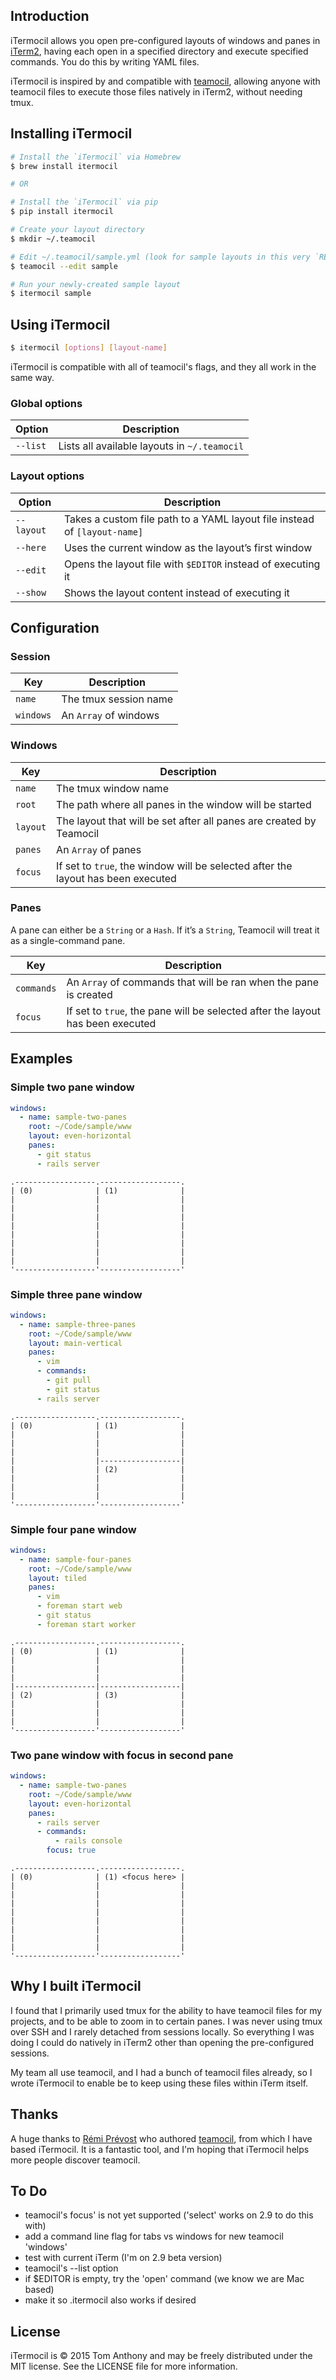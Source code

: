 ## Introduction

iTermocil allows you open pre-configured layouts of windows and panes in [iTerm2](https://iterm2.com/), having each open in a specified directory and execute specified commands. You do this by writing YAML files.

iTermocil is inspired by and compatible with [teamocil](https://github.com/remiprev/teamocil), allowing anyone with teamocil files to execute those files natively in iTerm2, without needing tmux.

## Installing iTermocil

```bash
# Install the `iTermocil` via Homebrew
$ brew install itermocil

# OR

# Install the `iTermocil` via pip
$ pip install itermocil

# Create your layout directory
$ mkdir ~/.teamocil

# Edit ~/.teamocil/sample.yml (look for sample layouts in this very `README.md`)
$ teamocil --edit sample

# Run your newly-created sample layout
$ itermocil sample
```

## Using iTermocil

```bash
$ itermocil [options] [layout-name]
```

iTermocil is compatible with all of teamocil's flags, and they all work in the same way.

### Global options

| Option      | Description
|-------------|----------------------------
| `--list`    | Lists all available layouts in `~/.teamocil`

### Layout options

| Option      | Description
|-------------|----------------------------
| `--layout`  | Takes a custom file path to a YAML layout file instead of `[layout-name]`
| `--here`    | Uses the current window as the layout’s first window
| `--edit`    | Opens the layout file with `$EDITOR` instead of executing it
| `--show`    | Shows the layout content instead of executing it

## Configuration

### Session

| Key       | Description
|-----------|----------------------------
| `name`    | The tmux session name
| `windows` | An `Array` of windows

### Windows

| Key      | Description
|----------|----------------------------
| `name`   | The tmux window name
| `root`   | The path where all panes in the window will be started
| `layout` | The layout that will be set after all panes are created by Teamocil
| `panes`  | An `Array` of panes
| `focus`  | If set to `true`, the window will be selected after the layout has been executed

### Panes

A pane can either be a `String` or a `Hash`. If it’s a `String`, Teamocil will
treat it as a single-command pane.

| Key        | Description
|------------|----------------------------
| `commands` | An `Array` of commands that will be ran when the pane is created
| `focus`    | If set to `true`, the pane will be selected after the layout has been executed

## Examples

### Simple two pane window

```yaml
windows:
  - name: sample-two-panes
    root: ~/Code/sample/www
    layout: even-horizontal
    panes:
      - git status
      - rails server
```

```
.------------------.------------------.
| (0)              | (1)              |
|                  |                  |
|                  |                  |
|                  |                  |
|                  |                  |
|                  |                  |
|                  |                  |
|                  |                  |
|                  |                  |
'------------------'------------------'
```

### Simple three pane window

```yaml
windows:
  - name: sample-three-panes
    root: ~/Code/sample/www
    layout: main-vertical
    panes:
      - vim
      - commands:
        - git pull
        - git status
      - rails server
```

```
.------------------.------------------.
| (0)              | (1)              |
|                  |                  |
|                  |                  |
|                  |                  |
|                  |------------------|
|                  | (2)              |
|                  |                  |
|                  |                  |
|                  |                  |
'------------------'------------------'
```

### Simple four pane window

```yaml
windows:
  - name: sample-four-panes
    root: ~/Code/sample/www
    layout: tiled
    panes:
      - vim
      - foreman start web
      - git status
      - foreman start worker
```

```
.------------------.------------------.
| (0)              | (1)              |
|                  |                  |
|                  |                  |
|                  |                  |
|------------------|------------------|
| (2)              | (3)              |
|                  |                  |
|                  |                  |
|                  |                  |
'------------------'------------------'
```

### Two pane window with focus in second pane

```yaml
windows:
  - name: sample-two-panes
    root: ~/Code/sample/www
    layout: even-horizontal
    panes:
      - rails server
      - commands:
          - rails console
        focus: true
```

```
.------------------.------------------.
| (0)              | (1) <focus here> |
|                  |                  |
|                  |                  |
|                  |                  |
|                  |                  |
|                  |                  |
|                  |                  |
|                  |                  |
|                  |                  |
'------------------'------------------'
```

## Why I built iTermocil

I found that I primarily used tmux for the ability to have teamocil files for my projects, and to be able to zoom in to certain panes. I was never using tmux over SSH and I rarely detached from sessions locally. So everything I was doing I could do natively in iTerm2 other than opening the pre-configured sessions.

My team all use teamocil, and I had a bunch of teamocil files already, so I wrote iTermocil to enable be to keep using these files within iTerm itself.

## Thanks

A huge thanks to [Rémi Prévost](http://www.exomel.com/en) who authored [teamocil](https://github.com/remiprev/teamocil), from which I have based iTermocil. It is a fantastic tool, and I'm hoping that iTermocil helps more people discover teamocil.

## To Do

- teamocil's focus' is not yet supported ('select' works on 2.9 to do this with)
- add a command line flag for tabs vs windows for new teamocil 'windows'
- test with current iTerm (I'm on 2.9 beta version)
- teamocil's --list option
- if $EDITOR is empty, try the 'open' command (we know we are Mac based)
- make it so .itermocil also works if desired

## License

iTermocil is © 2015 Tom Anthony and may be freely distributed under the MIT license. See the LICENSE file for more information.